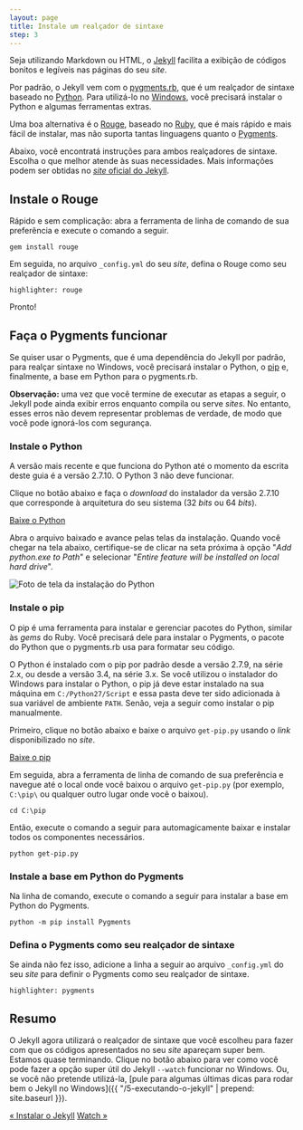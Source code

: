 ```yaml
---
layout: page
title: Instale um realçador de sintaxe
step: 3
---
```


Seja utilizando Markdown ou HTML, o <a href="http://jekyllrb.com" target="_blank">Jekyll</a> facilita a exibição de códigos bonitos e legíveis nas páginas do seu *site*.

Por padrão, o Jekyll vem com o <a href="https://github.com/tmm1/pygments.rb" target="_blank">pygments.rb</a>, que é um realçador de sintaxe baseado no <a href="https://www.python.org/about/" target="_blank">Python</a>. Para utilizá-lo no <a href="http://www.microsoft.com/pt-br/windows" target="_blank">Windows</a>, você precisará instalar o Python e algumas ferramentas extras.

Uma boa alternativa é o <a href="http://rouge.jneen.net/" target="_blank">Rouge</a>, baseado no <a href="https://www.ruby-lang.org/pt/about/" target="_blank">Ruby</a>, que é mais rápido e mais fácil de instalar, mas não suporta tantas linguagens quanto o <a href="http://pygments.org/" target="_blank">Pygments</a>.

Abaixo, você encontratá instruções para ambos realçadores de sintaxe. Escolha o que melhor atende às suas necessidades. Mais informações podem ser obtidas no [*site* oficial do Jekyll](http://jekyllrb.com/docs/templates/#code-snippet-highlighting).

## Instale o Rouge

Rápido e sem complicação: abra a ferramenta de linha de comando de sua preferência e execute o comando a seguir.

~~~
gem install rouge
~~~

Em seguida, no arquivo `_config.yml` do seu *site*, defina o Rouge como seu realçador de sintaxe:

~~~
highlighter: rouge
~~~

Pronto!

## Faça o Pygments funcionar

Se quiser usar o Pygments, que é uma dependência do Jekyll por padrão, para realçar sintaxe no Windows, você precisará instalar o Python, o <a href="https://pip.pypa.io/" target="_blank">pip</a> e, finalmente, a base em Python para o pygments.rb.

**Observação:** uma vez que você termine de executar as etapas a seguir, o Jekyll pode ainda exibir erros enquanto compila ou serve *sites*. No entanto, esses erros não devem representar problemas de verdade, de modo que você pode ignorá-los com segurança.

### Instale o Python

A versão mais recente e que funciona do Python até o momento da escrita deste guia é a versão 2.7.10. O Python 3 não deve funcionar.<!-- TODO Verificar -->

Clique no botão abaixo e faça o *download* do instalador da versão 2.7.10 que corresponde à arquitetura do seu sistema (32 *bits* ou 64 *bits*).

<a href="http://www.python.org/download/" class="button-external" target="_blank">Baixe o Python</a>

Abra o arquivo baixado e avance pelas telas da instalação. Quando você chegar na tela abaixo, certifique-se de clicar na seta próxima à opção "*Add python.exe to Path*" e selecionar "*Entire feature will be installed on local hard drive*".

<img alt="Foto de tela da instalação do Python" src="../public/img/python-path.png" class="img-nice">

### Instale o pip

O pip é uma ferramenta para instalar e gerenciar pacotes do Python, similar às *gems* do Ruby. Você precisará dele para instalar o Pygments, o pacote do Python que o pygments.rb usa para formatar seu código.

O Python é instalado com o pip por padrão desde a versão 2.7.9, na série 2.x, ou desde a versão 3.4, na série 3.x. Se você utilizou o instalador do Windows para instalar o Python, o pip já deve estar instalado na sua máquina em `C:/Python27/Script` e essa pasta deve ter sido adicionada à sua variável de ambiente `PATH`. Senão, veja a seguir como instalar o pip manualmente.

Primeiro, clique no botão abaixo e baixe o arquivo `get-pip.py` usando o *link* disponibilizado no *site*.

<a href="https://pip.pypa.io/en/latest/installing.html" class="button-external" target="_blank">Baixe o pip</a>

Em seguida, abra a ferramenta de linha de comando de sua preferência e navegue até o local onde você baixou o arquivo `get-pip.py` (por exemplo, `C:\pip\` ou qualquer outro lugar onde você o baixou).

~~~
cd C:\pip
~~~

Então, execute o comando a seguir para automagicamente baixar e instalar todos os componentes necessários.

~~~
python get-pip.py
~~~

### Instale a base em Python do Pygments

Na linha de comando, execute o comando a seguir para instalar a base em Python do Pygments.

~~~
python -m pip install Pygments
~~~

### Defina o Pygments como seu realçador de sintaxe

Se ainda não fez isso, adicione a linha a seguir ao arquivo `_config.yml` do seu *site* para definir o Pygments como seu realçador de sintaxe.

~~~
highlighter: pygments
~~~

## Resumo

O Jekyll agora utilizará o realçador de sintaxe que você escolheu para fazer com que os códigos apresentados no seu *site* apareçam super bem. Estamos quase terminando. Clique no botão abaixo para ver como você pode fazer a opção super útil do Jekyll `--watch` funcionar no Windows. Ou, se você não pretende utilizá-la, [pule para algumas últimas dicas para rodar bem o Jekyll no Windows]({{ "/5-executando-o-jekyll" | prepend: site.baseurl }}).

<div class="pagination">
  <a class="pagination-item older" href="{{ "/2-jekyll" | prepend: site.baseurl }}">&laquo; Instalar o Jekyll</a>
  <a class="pagination-item newer" href="{{ "/4-wdm" | prepend: site.baseurl }}">Watch &raquo;</a>
</div>
